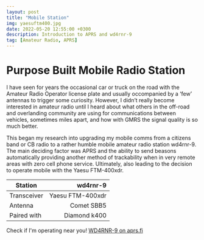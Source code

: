 ```yaml
---
layout: post
title: "Mobile Station"
img: yaesuftm400.jpg
date: 2022-05-20 12:55:00 +0300
description: Introduction to APRS and wd4rnr-9
tag: [Amateur Radio, APRS]
---
```


# Purpose Built Mobile Radio Station

I have seen for years the occasional car or truck on the road with the Amateur Radio Operator license plate and usually occompanied by a ‘few’ antennas to trigger some curiosity. However, I didn’t really become interested in amateur radio until I heard about what others in the off-road and overlanding community are using for communications between vehicles, sometimes miles apart, and how with GMRS the signal quality is so much better.

This began my research into upgrading my mobile comms from a citizens band or CB radio to a rather humble mobile amateur radio station wd4rnr-9. The main deciding factor was APRS and the ability to send beasons automatically providing another method of trackability when in very remote areas with zero cell phone service. Ultimately, also leading to the decision to operate mobile with the Yaesu FTM-400xdr.

| Station       | wd4rnr-9     | 
| ------------- |-------------:|
| Transceiver   | Yaesu FTM-400xdr |
| Antenna      | Comet SBB5     |
| Paired with | Diamond k400      |

Check if I'm operating near you! [WD4RNR-9 on aprs.fi](https://aprs.fi/#!mt=roadmap&z=13&call=a%2FWD4RNR-9&timerange=604800&tail=10800)

